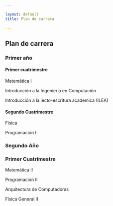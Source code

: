 ```yaml
---

layout: default
title: Plan de carrera

---
```


## Plan de carrera

### Primer año

#### Primer cuatrimestre

Matemática I

Introducción a la Ingeniería en Computación

Introducción a la lecto-escritura academica (ILEA)

#### Segundo Cuatrimestre

Fisica

Programación I



### Segundo Año

### Primer Cuatrimestre

Matemática II

Programación II

Arquitectura de Computadoras

Física General II
